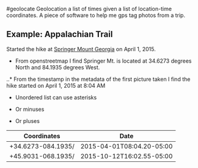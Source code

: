 #geolocate
Geolocation a list of times given a list of location-time coordinates. A piece of software to help me gps tag photos from a trip.

## Example: Appalachian Trail
Started the hike at [Springer Mount Georgia](http://www.openstreetmap.org/node/358771759) on April 1, 2015.

* From openstreetmap I find Springer Mt. is located at 34.6273 degrees North and 84.1935 degrees West.

..* From the timestamp in the metadata of the first picture taken I find the hike started on April 1, 2015 at 8:04 AM

* Unordered list can use asterisks
- Or minuses
+ Or pluses

| Coordinates | Date  |
| --- | --- |
| +34.6273-084.1935/ | 2015-04-01T08:04.20-05:00 |
| +45.9031-068.1935/ | 2015-10-12T16:02.55-05:00 |

